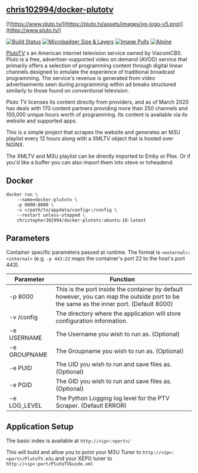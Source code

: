 ## [chris102994/docker-plutotv](https://github.com/chris102994/docker-plutotv)

[![https://www.pluto.tv/](https://pluto.tv/assets/images/og-logo-v5.png)](https://www.pluto.tv/)

[![Build Status](https://travis-ci.com/chris102994/docker-plutotv.svg?branch=master)](https://travis-ci.com/chris102994/docker-plutotv)
[![Microbadger Size & Layers](https://images.microbadger.com/badges/image/christopher102994/docker-plutotv.svg)](https://microbadger.com/images/christopher102994/docker-plutotv)
[![Image Pulls](https://img.shields.io/docker/pulls/christopher102994/docker-plutotv)](https://hub.docker.com/repository/docker/christopher102994/docker-plutotv)
[![Alpine](https://images.microbadger.com/badges/version/christopher102994/docker-plutotv:ubuntu-18-latest.svg)](https://microbadger.com/images/christopher102994/docker-plutotv:ubuntu-18-latest)


[PlutoTV](https://www.PlutoTV.com/) s an American internet television service owned by ViacomCBS. Pluto is a free, advertiser-supported video on demand (AVOD) service that primarily offers a selection of programming content through digital linear channels designed to emulate the experience of traditional broadcast programming. The service's revenue is generated from video advertisements seen during programming within ad breaks structured similarly to those found on conventional television.

Pluto TV licenses its content directly from providers, and as of March 2020 has deals with 170 content partners providing more than 250 channels and 100,000 unique hours worth of programming. Its content is available via its website and supported apps.

This is a simple project that scrapes the website and generates an M3U playlist every 12 hours along with a XMLTV object that is hosted over NGINX.

The XMLTV and M3U playlist can be directly imported to Emby or Plex. Or if you'd like a buffer you can also import them into xteve or tvheadend. 


## Docker
```
docker run \
	--name=docker-plutotv \
	-p 8000:8000 \
	-v </path/to/appdata/config>:/config \
	--restart unless-stopped \
	christopher102994/docker-plutotv:ubuntu-18-latest
```

## Parameters
Container specific parameters passed at runtime. The format is `<external>:<internal>` (e.g. `-p 443:22` maps the container's port 22 to the host's port 443).

| Parameter | Function |
| -------- | -------- |
| -p 8000 | This is the port inside the container by default however, you can map the outside port to be the same as the inner port. (Default 8000)  |
| -v /config | The directory where the application will store configuration information. |
| -e USERNAME | The Username you wish to run as. (Optional) |
| -e GROUPNAME | The Groupname you wish to run as. (Optional) |
| -e PUID | The UID you wish to run and save files as. (Optional) |
| -e PGID | The GID you wish to run and save files as. (Optional) |
| -e LOG_LEVEL | The Python Logging log level for the PTV Scraper. (Default ERROR) |

## Application Setup

The basic index is available at `http://<ip>:<port>/`

This will build and allow you to point your M3U Tuner to `http://<ip>:<port>/PlutoTV.m3u`
and your XEPG tuner to `http://<ip>:port/PlutoTVGuide.xml`
